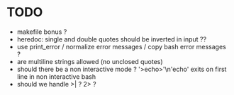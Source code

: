 # TODO

- makefile bonus ?
- heredoc: single and double quotes should be inverted in input ??
- use print_error / normalize error messages / copy bash error messages ?
- are multiline strings allowed (no unclosed quotes)
- should there be a non interactive mode ? '>echo>'\n'echo' exits on first line in non interactive bash
- should we handle >| ? 2> ?
